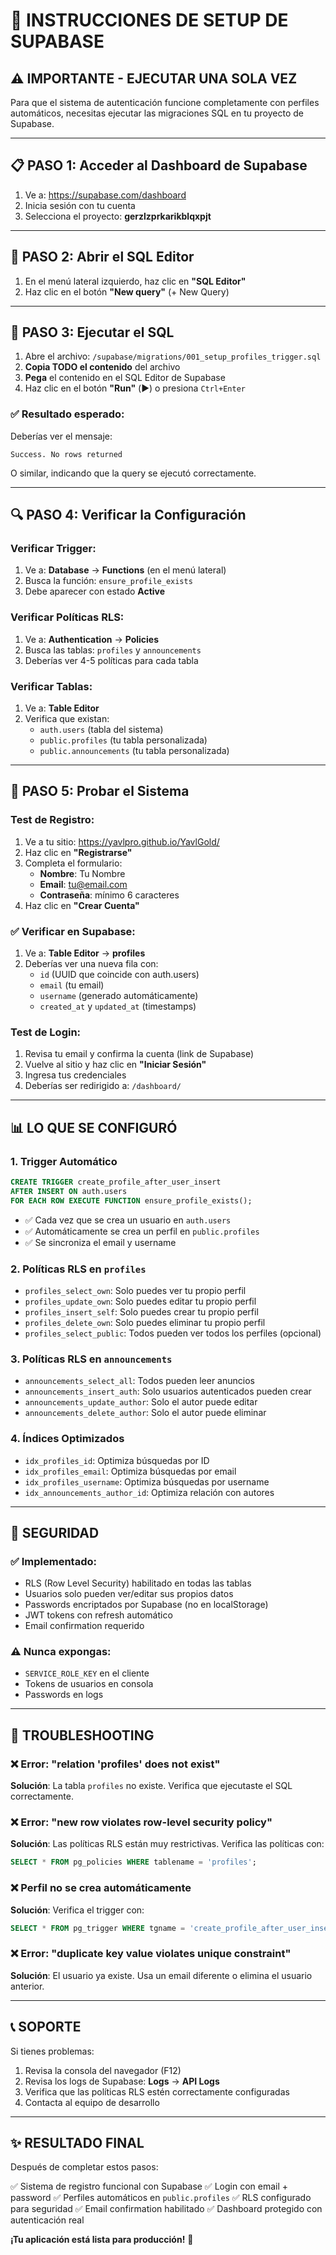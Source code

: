 # 🚀 INSTRUCCIONES DE SETUP DE SUPABASE

## ⚠️ IMPORTANTE - EJECUTAR UNA SOLA VEZ

Para que el sistema de autenticación funcione completamente con perfiles automáticos, necesitas ejecutar las migraciones SQL en tu proyecto de Supabase.

---

## 📋 PASO 1: Acceder al Dashboard de Supabase

1. Ve a: https://supabase.com/dashboard
2. Inicia sesión con tu cuenta
3. Selecciona el proyecto: **gerzlzprkarikblqxpjt**

---

## 🔧 PASO 2: Abrir el SQL Editor

1. En el menú lateral izquierdo, haz clic en **"SQL Editor"**
2. Haz clic en el botón **"New query"** (+ New Query)

---

## 📝 PASO 3: Ejecutar el SQL

1. Abre el archivo: `/supabase/migrations/001_setup_profiles_trigger.sql`
2. **Copia TODO el contenido** del archivo
3. **Pega** el contenido en el SQL Editor de Supabase
4. Haz clic en el botón **"Run"** (▶️) o presiona `Ctrl+Enter`

### ✅ Resultado esperado:

Deberías ver el mensaje:
```
Success. No rows returned
```

O similar, indicando que la query se ejecutó correctamente.

---

## 🔍 PASO 4: Verificar la Configuración

### Verificar Trigger:

1. Ve a: **Database** → **Functions** (en el menú lateral)
2. Busca la función: `ensure_profile_exists`
3. Debe aparecer con estado **Active**

### Verificar Políticas RLS:

1. Ve a: **Authentication** → **Policies**
2. Busca las tablas: `profiles` y `announcements`
3. Deberías ver 4-5 políticas para cada tabla

### Verificar Tablas:

1. Ve a: **Table Editor**
2. Verifica que existan:
   - `auth.users` (tabla del sistema)
   - `public.profiles` (tu tabla personalizada)
   - `public.announcements` (tu tabla personalizada)

---

## 🧪 PASO 5: Probar el Sistema

### Test de Registro:

1. Ve a tu sitio: https://yavlpro.github.io/YavlGold/
2. Haz clic en **"Registrarse"**
3. Completa el formulario:
   - **Nombre**: Tu Nombre
   - **Email**: tu@email.com
   - **Contraseña**: mínimo 6 caracteres
4. Haz clic en **"Crear Cuenta"**

### ✅ Verificar en Supabase:

1. Ve a: **Table Editor** → **profiles**
2. Deberías ver una nueva fila con:
   - `id` (UUID que coincide con auth.users)
   - `email` (tu email)
   - `username` (generado automáticamente)
   - `created_at` y `updated_at` (timestamps)

### Test de Login:

1. Revisa tu email y confirma la cuenta (link de Supabase)
2. Vuelve al sitio y haz clic en **"Iniciar Sesión"**
3. Ingresa tus credenciales
4. Deberías ser redirigido a: `/dashboard/`

---

## 📊 LO QUE SE CONFIGURÓ

### 1. **Trigger Automático**
```sql
CREATE TRIGGER create_profile_after_user_insert
AFTER INSERT ON auth.users
FOR EACH ROW EXECUTE FUNCTION ensure_profile_exists();
```
- ✅ Cada vez que se crea un usuario en `auth.users`
- ✅ Automáticamente se crea un perfil en `public.profiles`
- ✅ Se sincroniza el email y username

### 2. **Políticas RLS en `profiles`**
- `profiles_select_own`: Solo puedes ver tu propio perfil
- `profiles_update_own`: Solo puedes editar tu propio perfil
- `profiles_insert_self`: Solo puedes crear tu propio perfil
- `profiles_delete_own`: Solo puedes eliminar tu propio perfil
- `profiles_select_public`: Todos pueden ver todos los perfiles (opcional)

### 3. **Políticas RLS en `announcements`**
- `announcements_select_all`: Todos pueden leer anuncios
- `announcements_insert_auth`: Solo usuarios autenticados pueden crear
- `announcements_update_author`: Solo el autor puede editar
- `announcements_delete_author`: Solo el autor puede eliminar

### 4. **Índices Optimizados**
- `idx_profiles_id`: Optimiza búsquedas por ID
- `idx_profiles_email`: Optimiza búsquedas por email
- `idx_profiles_username`: Optimiza búsquedas por username
- `idx_announcements_author_id`: Optimiza relación con autores

---

## 🔐 SEGURIDAD

### ✅ Implementado:
- RLS (Row Level Security) habilitado en todas las tablas
- Usuarios solo pueden ver/editar sus propios datos
- Passwords encriptados por Supabase (no en localStorage)
- JWT tokens con refresh automático
- Email confirmation requerido

### ⚠️ Nunca expongas:
- `SERVICE_ROLE_KEY` en el cliente
- Tokens de usuarios en consola
- Passwords en logs

---

## 🐛 TROUBLESHOOTING

### ❌ Error: "relation 'profiles' does not exist"
**Solución**: La tabla `profiles` no existe. Verifica que ejecutaste el SQL correctamente.

### ❌ Error: "new row violates row-level security policy"
**Solución**: Las políticas RLS están muy restrictivas. Verifica las políticas con:
```sql
SELECT * FROM pg_policies WHERE tablename = 'profiles';
```

### ❌ Perfil no se crea automáticamente
**Solución**: Verifica el trigger con:
```sql
SELECT * FROM pg_trigger WHERE tgname = 'create_profile_after_user_insert';
```

### ❌ Error: "duplicate key value violates unique constraint"
**Solución**: El usuario ya existe. Usa un email diferente o elimina el usuario anterior.

---

## 📞 SOPORTE

Si tienes problemas:
1. Revisa la consola del navegador (F12)
2. Revisa los logs de Supabase: **Logs** → **API Logs**
3. Verifica que las políticas RLS estén correctamente configuradas
4. Contacta al equipo de desarrollo

---

## ✨ RESULTADO FINAL

Después de completar estos pasos:

✅ Sistema de registro funcional con Supabase
✅ Login con email + password
✅ Perfiles automáticos en `public.profiles`
✅ RLS configurado para seguridad
✅ Email confirmation habilitado
✅ Dashboard protegido con autenticación real

**¡Tu aplicación está lista para producción!** 🎉
